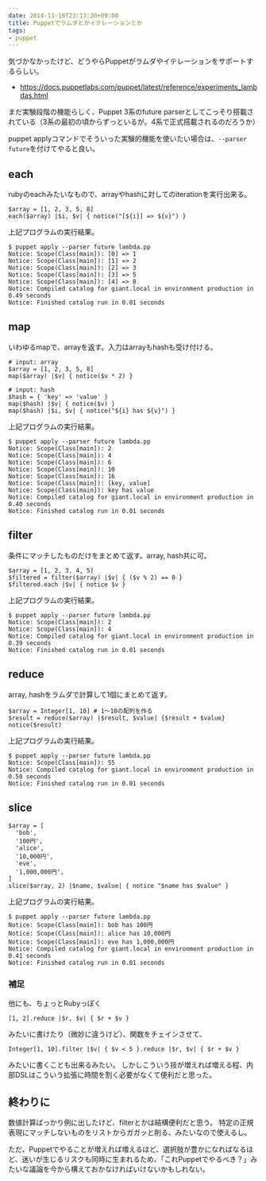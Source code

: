 ```yaml
---
date: 2014-11-16T23:13:30+09:00
title: Puppetでラムダとかイテレーションとか
tags:
- puppet
---
```

気づかなかったけど、どうやらPuppetがラムダやイテレーションをサポートするらしい。

- https://docs.puppetlabs.com/puppet/latest/reference/experiments_lambdas.html

まだ実験段階の機能らしく、Puppet 3系のfuture parserとしてこっそり搭載されている（3系の最初の頃からずっといるが。4系で正式搭載されるのだろうか）

puppet applyコマンドでそういった実験的機能を使いたい場合は、`--parser future`を付けてやると良い。

## each

rubyのeachみたいなもので、arrayやhashに対してのiterationを実行出来る。

```puppet
$array = [1, 2, 3, 5, 8]
each($array) |$i, $v| { notice("[${i}] => ${v}") }
```

上記プログラムの実行結果。

```console
$ puppet apply --parser future lambda.pp
Notice: Scope(Class[main]): [0] => 1
Notice: Scope(Class[main]): [1] => 2
Notice: Scope(Class[main]): [2] => 3
Notice: Scope(Class[main]): [3] => 5
Notice: Scope(Class[main]): [4] => 8
Notice: Compiled catalog for giant.local in environment production in 0.49 seconds
Notice: Finished catalog run in 0.01 seconds
```

## map

いわゆるmapで、arrayを返す。入力はarrayもhashも受け付ける。

```puppet
# input: array
$array = [1, 2, 3, 5, 8]
map($array) |$v| { notice($v * 2) }

# input: hash
$hash = { 'key' => 'value' }
map($hash) |$v| { notice($v) }
map($hash) |$i, $v| { notice("${i} has ${v}") }
```

上記プログラムの実行結果。

```console
$ puppet apply --parser future lambda.pp
Notice: Scope(Class[main]): 2
Notice: Scope(Class[main]): 4
Notice: Scope(Class[main]): 6
Notice: Scope(Class[main]): 10
Notice: Scope(Class[main]): 16
Notice: Scope(Class[main]): [key, value]
Notice: Scope(Class[main]): key has value
Notice: Compiled catalog for giant.local in environment production in 0.40 seconds
Notice: Finished catalog run in 0.01 seconds
```

## filter

条件にマッチしたものだけをまとめて返す。array, hash共に可。

```puppet
$array = [1, 2, 3, 4, 5]
$filtered = filter($array) |$v| { ($v % 2) == 0 }
$filtered.each |$v| { notice $v }
```

上記プログラムの実行結果。

```console
$ puppet apply --parser future lambda.pp
Notice: Scope(Class[main]): 2
Notice: Scope(Class[main]): 4
Notice: Compiled catalog for giant.local in environment production in 0.39 seconds
Notice: Finished catalog run in 0.01 seconds
```

## reduce

array, hashをラムダで計算して1個にまとめて返す。

```puppet
$array = Integer[1, 10] # 1〜10の配列を作る
$result = reduce($array) |$result, $value| {$result + $value}
notice($result)
```

上記プログラムの実行結果。

```console
$ puppet apply --parser future lambda.pp
Notice: Scope(Class[main]): 55
Notice: Compiled catalog for giant.local in environment production in 0.50 seconds
Notice: Finished catalog run in 0.01 seconds
```

## slice


```puppet
$array = [
  'bob',
  '100円',
  'alice',
  '10,000円',
  'eve',
  '1,000,000円',
]
slice($array, 2) |$name, $value| { notice "$name has $value" }
```

上記プログラムの実行結果。

```console
$ puppet apply --parser future lambda.pp
Notice: Scope(Class[main]): bob has 100円
Notice: Scope(Class[main]): alice has 10,000円
Notice: Scope(Class[main]): eve has 1,000,000円
Notice: Compiled catalog for giant.local in environment production in 0.41 seconds
Notice: Finished catalog run in 0.01 seconds
```

### 補足

他にも、ちょっとRubyっぽく

```puppet
[1, 2].reduce |$r, $v| { $r + $v }
```

みたいに書けたり（微妙に違うけど）、関数をチェインさせて、

```puppet
Integer[1, 10].filter |$v| { $v < 5 }.reduce |$r, $v| { $r + $v }
```

みたいに書くことも出来るみたい。
しかしこういう技が増えれば増える程、内部DSLはこういう拡張に時間を割く必要がなくて便利だと思った。

## 終わりに

数値計算ばっかり例に出したけど、filterとかは結構便利だと思う。
特定の正規表現にマッチしないものをリストからガガッと削る、みたいなので使えるし。

ただ、Puppetでやることが増えれば増えるほど、選択肢が豊かになればなるほど、迷いが生じるリスクも同時に生まれるため、「これPuppetでやるべき？」みたいな議論を今から構えておかなければいけないかもしれない。
